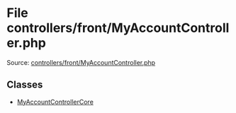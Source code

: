 File controllers/front/MyAccountController.php
=========

Source: [controllers/front/MyAccountController.php](https://github.com/PrestaShop/PrestaShop/blob/1.5.2.0/controllers/front/MyAccountController.php)


Classes
-------

* [MyAccountControllerCore](class.MyAccountControllerCore.md)

